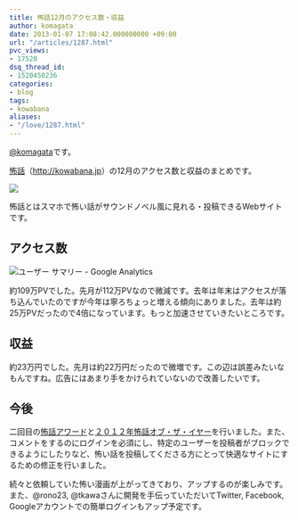```yaml
---
title: 怖話12月のアクセス数・収益
author: komagata
date: 2013-01-07 17:08:42.000000000 +09:00
url: "/articles/1287.html"
pvc_views:
- 17520
dsq_thread_id:
- 1520450236
categories:
- blog
tags:
- kowabana
aliases:
- "/love/1287.html"
---
```

[@komagata][1]です。

<a href="http://kowabana.jp" title="怖話" target="_blank">怖話</a>（<a href="http://kowabana.jp" title="怖話" target="_blank">http://kowabana.jp</a>）の12月のアクセス数と収益のまとめです。


  <a href="http://kowabana.jp"><img src="http://p.nanapi.jp/r/20120228/20120228194536_4f4cb050d3cc9.jpg" /></a>


怖話とはスマホで怖い話がサウンドノベル風に見れる・投稿できるWebサイトです。

## アクセス数


  <img src="https://lh3.googleusercontent.com/-C7XjM1ncsag/UOp8HkJOP2I/AAAAAAAACkw/FOAaQPUqzOs/s400/Screen%2520Shot%25202013-01-07%2520at%25204.40.29%2520PM.png" alt="ユーザー サマリー - Google Analytics" />


約109万PVでした。先月が112万PVなので微減です。去年は年末はアクセスが落ち込んでいたのですが今年は寧ろちょっと増える傾向にありました。去年は約25万PVだったので4倍になっています。もっと加速させていきたいところです。

## 収益

約23万円でした。先月は約22万円だったので微増です。この辺は誤差みたいなもんですね。広告にはあまり手をかけられていないので改善したいです。

## 今後

二回目の<a href="http://kowabana.jp/rankings/award" title="怖話アワード" target="_blank">怖話アワード</a>と<a href="http://kowabana.jp/rankings/koty/2012" title="２０１２年怖話オブ・ザ・イヤー" target="_blank">２０１２年怖話オブ・ザ・イヤー</a>を行いました。また、コメントをするのにログインを必須にし、特定のユーザーを投稿者がブロックできるようにしたりなど、怖い話を投稿してくださる方にとって快適なサイトにするための修正を行いました。

続々と依頼していた怖い漫画が上がってきており、アップするのが楽しみです。また、@rono23, @tkawaさんに開発を手伝っていただいてTwitter, Facebook, Googleアカウントでの簡単ログインもアップ予定です。

 [1]: http://twitter.com/komagata